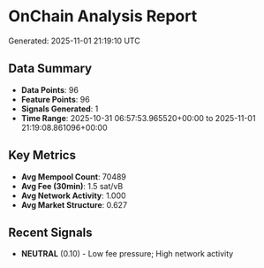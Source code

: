 # OnChain Analysis Report
Generated: 2025-11-01 21:19:10 UTC

## Data Summary
- **Data Points**: 96
- **Feature Points**: 96
- **Signals Generated**: 1
- **Time Range**: 2025-10-31 06:57:53.965520+00:00 to 2025-11-01 21:19:08.861096+00:00

## Key Metrics
- **Avg Mempool Count**: 70489
- **Avg Fee (30min)**: 1.5 sat/vB
- **Avg Network Activity**: 1.000
- **Avg Market Structure**: 0.627

## Recent Signals
- **NEUTRAL** (0.10) - Low fee pressure; High network activity
